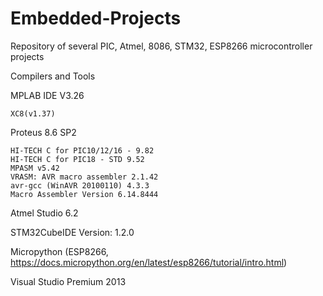 # Embedded-Projects
Repository of several PIC, Atmel, 8086, STM32, ESP8266 microcontroller projects

Compilers and Tools

MPLAB IDE V3.26

	XC8(v1.37)

Proteus 8.6 SP2

	HI-TECH C for PIC10/12/16 - 9.82
	HI-TECH C for PIC18 - STD 9.52
	MPASM v5.42
	VRASM: AVR macro assembler 2.1.42
	avr-gcc (WinAVR 20100110) 4.3.3
	Macro Assembler Version 6.14.8444


Atmel Studio 6.2

STM32CubeIDE Version: 1.2.0

Micropython (ESP8266, https://docs.micropython.org/en/latest/esp8266/tutorial/intro.html) 

Visual Studio Premium 2013
